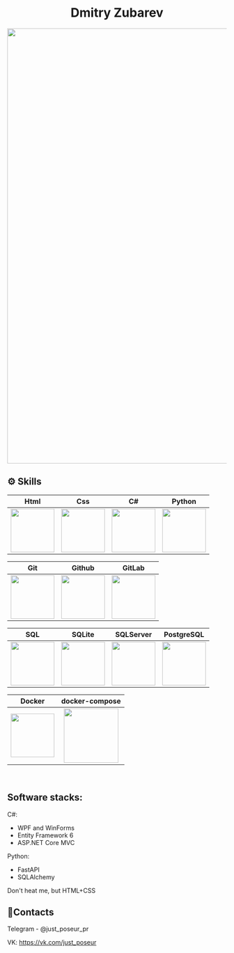 <h1 align="center">Dmitry Zubarev</h1>
<div align="center">
  <img src="https://media.giphy.com/media/1C8bHHJturSx2/giphy.gif" width="1000"/>
</div>


## ⚙️ Skills

|Html|Css|C#|Python|
|:-:|:-:|:-:|:-:|
|<img style="width: 100px" src="https://media.giphy.com/media/QssGEmpkyEOhBCb7e1/giphy.gif">|<img style="width: 100px" src="https://media.giphy.com/media/CEHtFH3rJ6xdhBUKIT/giphy.gif">|<img style="width: 100px" src="https://mir-s3-cdn-cf.behance.net/project_modules/max_1200/622ca052071761.59034e74abb36.gif">|<img style="width: 100px" src="https://media.giphy.com/media/KAq5w47R9rmTuvWOWa/giphy.gif">|

|Git|Github|GitLab|
|:-:|:-:|:-:|
|<img style="width: 100px" src="https://media.giphy.com/media/kH1DBkPNyZPOk0BxrM/giphy.gif">|<img style="width: 100px" src="https://media.giphy.com/media/KzJkzjggfGN5Py6nkT/giphy.gif">|<img style="width: 100px" src="https://media.giphy.com/media/jtRP4S3wdK2cGPoQDZ/giphy.gif">|

|SQL|SQLite|SQLServer|PostgreSQL|
|:-:|:-:|:-:|:-:|
|<img style="width: 100px" src="https://media1.giphy.com/media/EK5nB6wQKKN86j7GWx/giphy.gif?cid=790b76113fd65a9386daf6b2bd86487884627fdfdf1a597a&rid=giphy.gif&ct=s">|<img style="width: 100px" src="https://media.trustradius.com/product-logos/6O/c7/R8JW30GR5ELU.PNG">|<img style="width: 100px" src="https://datawarehouse.io/wp-content/uploads/2020/04/MSSQL.png">|<img style="width: 100px" src="https://www.iconsdb.com/icons/preview/orange/postgresql-xxl.png">|

|Docker|docker-compose|
|:-:|:-:|
|<img style="width: 100px" src="https://www.svgrepo.com/show/353659/docker-icon.svg">|<img style="width: 125px" src="https://raw.githubusercontent.com/wjddyd66/wjddyd66.github.io/master/static/img/Docker/d_3.PNG">|
</br>

## Software stacks:

C#:
  <ul>
    <li>WPF and WinForms</li>
    <li>Entity Framework 6</li>
    <li>ASP.NET Core MVC</li>
  </ul>
Python:
  <ul>
    <li>FastAPI</li>
    <li>SQLAlchemy</li>
  </ul>
Don't heat me, but HTML+CSS



## 💬Contacts

Telegram - @just_poseur_pr

VK: https://vk.com/just_poseur
